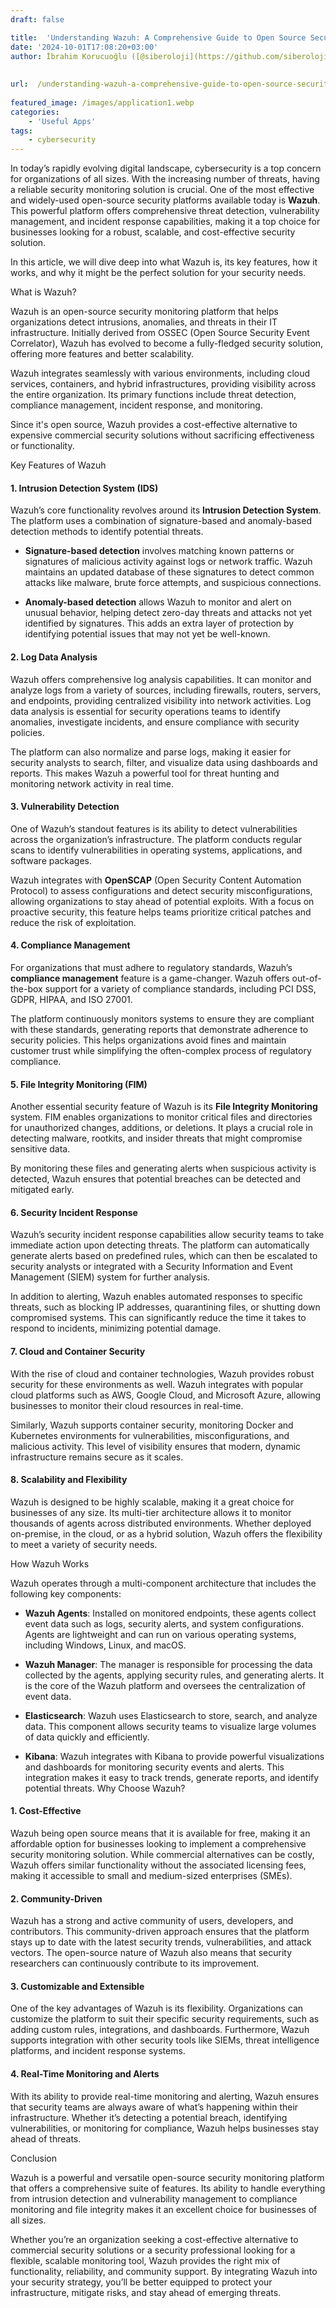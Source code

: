 ```yaml
---
draft: false

title:  'Understanding Wazuh: A Comprehensive Guide to Open Source Security'
date: '2024-10-01T17:08:20+03:00'
author: İbrahim Korucuoğlu ([@siberoloji](https://github.com/siberoloji))
 
 
url:  /understanding-wazuh-a-comprehensive-guide-to-open-source-security/
 
featured_image: /images/application1.webp
categories:
    - 'Useful Apps'
tags:
    - cybersecurity
---
```



In today’s rapidly evolving digital landscape, cybersecurity is a top concern for organizations of all sizes. With the increasing number of threats, having a reliable security monitoring solution is crucial. One of the most effective and widely-used open-source security platforms available today is **Wazuh**. This powerful platform offers comprehensive threat detection, vulnerability management, and incident response capabilities, making it a top choice for businesses looking for a robust, scalable, and cost-effective security solution.



In this article, we will dive deep into what Wazuh is, its key features, how it works, and why it might be the perfect solution for your security needs.



What is Wazuh?



Wazuh is an open-source security monitoring platform that helps organizations detect intrusions, anomalies, and threats in their IT infrastructure. Initially derived from OSSEC (Open Source Security Event Correlator), Wazuh has evolved to become a fully-fledged security solution, offering more features and better scalability.



Wazuh integrates seamlessly with various environments, including cloud services, containers, and hybrid infrastructures, providing visibility across the entire organization. Its primary functions include threat detection, compliance management, incident response, and monitoring.



Since it's open source, Wazuh provides a cost-effective alternative to expensive commercial security solutions without sacrificing effectiveness or functionality.



Key Features of Wazuh


#### 1. **Intrusion Detection System (IDS)**



Wazuh’s core functionality revolves around its **Intrusion Detection System**. The platform uses a combination of signature-based and anomaly-based detection methods to identify potential threats.


* **Signature-based detection** involves matching known patterns or signatures of malicious activity against logs or network traffic. Wazuh maintains an updated database of these signatures to detect common attacks like malware, brute force attempts, and suspicious connections.

* **Anomaly-based detection** allows Wazuh to monitor and alert on unusual behavior, helping detect zero-day threats and attacks not yet identified by signatures. This adds an extra layer of protection by identifying potential issues that may not yet be well-known.



#### 2. **Log Data Analysis**



Wazuh offers comprehensive log analysis capabilities. It can monitor and analyze logs from a variety of sources, including firewalls, routers, servers, and endpoints, providing centralized visibility into network activities. Log data analysis is essential for security operations teams to identify anomalies, investigate incidents, and ensure compliance with security policies.



The platform can also normalize and parse logs, making it easier for security analysts to search, filter, and visualize data using dashboards and reports. This makes Wazuh a powerful tool for threat hunting and monitoring network activity in real time.


#### 3. **Vulnerability Detection**



One of Wazuh’s standout features is its ability to detect vulnerabilities across the organization’s infrastructure. The platform conducts regular scans to identify vulnerabilities in operating systems, applications, and software packages.



Wazuh integrates with **OpenSCAP** (Open Security Content Automation Protocol) to assess configurations and detect security misconfigurations, allowing organizations to stay ahead of potential exploits. With a focus on proactive security, this feature helps teams prioritize critical patches and reduce the risk of exploitation.


#### 4. **Compliance Management**



For organizations that must adhere to regulatory standards, Wazuh’s **compliance management** feature is a game-changer. Wazuh offers out-of-the-box support for a variety of compliance standards, including PCI DSS, GDPR, HIPAA, and ISO 27001.



The platform continuously monitors systems to ensure they are compliant with these standards, generating reports that demonstrate adherence to security policies. This helps organizations avoid fines and maintain customer trust while simplifying the often-complex process of regulatory compliance.


#### 5. **File Integrity Monitoring (FIM)**



Another essential security feature of Wazuh is its **File Integrity Monitoring** system. FIM enables organizations to monitor critical files and directories for unauthorized changes, additions, or deletions. It plays a crucial role in detecting malware, rootkits, and insider threats that might compromise sensitive data.



By monitoring these files and generating alerts when suspicious activity is detected, Wazuh ensures that potential breaches can be detected and mitigated early.


#### 6. **Security Incident Response**



Wazuh’s security incident response capabilities allow security teams to take immediate action upon detecting threats. The platform can automatically generate alerts based on predefined rules, which can then be escalated to security analysts or integrated with a Security Information and Event Management (SIEM) system for further analysis.



In addition to alerting, Wazuh enables automated responses to specific threats, such as blocking IP addresses, quarantining files, or shutting down compromised systems. This can significantly reduce the time it takes to respond to incidents, minimizing potential damage.


#### 7. **Cloud and Container Security**



With the rise of cloud and container technologies, Wazuh provides robust security for these environments as well. Wazuh integrates with popular cloud platforms such as AWS, Google Cloud, and Microsoft Azure, allowing businesses to monitor their cloud resources in real-time.



Similarly, Wazuh supports container security, monitoring Docker and Kubernetes environments for vulnerabilities, misconfigurations, and malicious activity. This level of visibility ensures that modern, dynamic infrastructure remains secure as it scales.


#### 8. **Scalability and Flexibility**



Wazuh is designed to be highly scalable, making it a great choice for businesses of any size. Its multi-tier architecture allows it to monitor thousands of agents across distributed environments. Whether deployed on-premise, in the cloud, or as a hybrid solution, Wazuh offers the flexibility to meet a variety of security needs.



How Wazuh Works



Wazuh operates through a multi-component architecture that includes the following key components:


* **Wazuh Agents**: Installed on monitored endpoints, these agents collect event data such as logs, security alerts, and system configurations. Agents are lightweight and can run on various operating systems, including Windows, Linux, and macOS.

* **Wazuh Manager**: The manager is responsible for processing the data collected by the agents, applying security rules, and generating alerts. It is the core of the Wazuh platform and oversees the centralization of event data.

* **Elasticsearch**: Wazuh uses Elasticsearch to store, search, and analyze data. This component allows security teams to visualize large volumes of data quickly and efficiently.

* **Kibana**: Wazuh integrates with Kibana to provide powerful visualizations and dashboards for monitoring security events and alerts. This integration makes it easy to track trends, generate reports, and identify potential threats.
Why Choose Wazuh?


#### 1. **Cost-Effective**



Wazuh being open source means that it is available for free, making it an affordable option for businesses looking to implement a comprehensive security monitoring solution. While commercial alternatives can be costly, Wazuh offers similar functionality without the associated licensing fees, making it accessible to small and medium-sized enterprises (SMEs).


#### 2. **Community-Driven**



Wazuh has a strong and active community of users, developers, and contributors. This community-driven approach ensures that the platform stays up to date with the latest security trends, vulnerabilities, and attack vectors. The open-source nature of Wazuh also means that security researchers can continuously contribute to its improvement.


#### 3. **Customizable and Extensible**



One of the key advantages of Wazuh is its flexibility. Organizations can customize the platform to suit their specific security requirements, such as adding custom rules, integrations, and dashboards. Furthermore, Wazuh supports integration with other security tools like SIEMs, threat intelligence platforms, and incident response systems.


#### 4. **Real-Time Monitoring and Alerts**



With its ability to provide real-time monitoring and alerting, Wazuh ensures that security teams are always aware of what’s happening within their infrastructure. Whether it’s detecting a potential breach, identifying vulnerabilities, or monitoring for compliance, Wazuh helps businesses stay ahead of threats.



Conclusion



Wazuh is a powerful and versatile open-source security monitoring platform that offers a comprehensive suite of features. Its ability to handle everything from intrusion detection and vulnerability management to compliance monitoring and file integrity makes it an excellent choice for businesses of all sizes.



Whether you’re an organization seeking a cost-effective alternative to commercial security solutions or a security professional looking for a flexible, scalable monitoring tool, Wazuh provides the right mix of functionality, reliability, and community support. By integrating Wazuh into your security strategy, you’ll be better equipped to protect your infrastructure, mitigate risks, and stay ahead of emerging threats.
